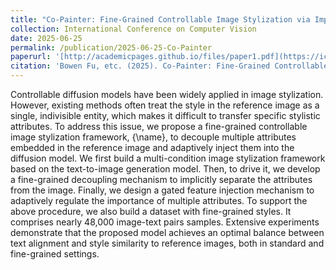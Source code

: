 ```yaml
---
title: "Co-Painter: Fine-Grained Controllable Image Stylization via Implicit Decoupling and Adaptive Injection. International Conference on Computer Vision"
collection: International Conference on Computer Vision
date: 2025-06-25
permalink: /publication/2025-06-25-Co-Painter
paperurl: '[http://academicpages.github.io/files/paper1.pdf](https://iccv.thecvf.com/virtual/2025/poster/2710)'
citation: 'Bowen Fu, etc. (2025). Co-Painter: Fine-Grained Controllable Image Stylization via Implicit Decoupling and Adaptive Injection. International Conference on Computer Vision; ICCV 2025.'
---
```

Controllable diffusion models have been widely applied in image stylization. However, existing methods often treat the style in the reference image as a single, indivisible entity, which makes it difficult to transfer specific stylistic attributes.
To address this issue, we propose a fine-grained controllable image stylization framework, {\name}, to decouple multiple attributes embedded in the reference image and adaptively inject them into the diffusion model. We first build a multi-condition image stylization framework based on the text-to-image generation model. Then, to drive it, we develop a fine-grained decoupling mechanism to implicitly separate the attributes from the image. Finally, we design a gated feature injection mechanism to adaptively regulate the importance of multiple attributes. To support the above procedure, we also build a dataset with fine-grained styles. It comprises nearly 48,000 image-text pairs samples. Extensive experiments demonstrate that the proposed model achieves an optimal balance between text alignment and style similarity to reference images, both in standard and fine-grained settings.
